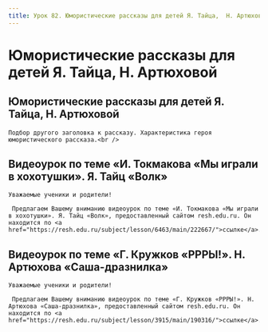 ```yaml
---
title: Урок 82. Юмористические рассказы для детей Я. Тайца,  Н. Артюховой
---
```


# Юмористические рассказы для детей Я. Тайца,  Н. Артюховой

## Юмористические рассказы для детей Я. Тайца, Н. Артюховой

<p>
	Подбор другого заголовка к рассказу. Характеристика героя юмористического рассказа.<br />
</p>

## Видеоурок по теме «И. Токмакова «Мы играли в хохотушки». Я. Тайц «Волк»

<p>
	Уважаемые ученики и родители!  
</p>
<p>
	 Предлагаем Вашему вниманию видеоурок по теме «И. Токмакова «Мы играли в хохотушки». Я. Тайц «Волк», предоставленный сайтом resh.edu.ru. Он находится по <a href="https://resh.edu.ru/subject/lesson/6463/main/222667/">ссылке</a>.
</p>

## Видеоурок по теме «Г. Кружков «РРРЫ!». Н. Артюхова «Саша-дразнилка»

<p>
	Уважаемые ученики и родители!  
</p>
<p>
	 Предлагаем Вашему вниманию видеоурок по теме «Г. Кружков «РРРЫ!». Н. Артюхова «Саша-дразнилка», предоставленный сайтом resh.edu.ru. Он находится по <a href="https://resh.edu.ru/subject/lesson/3915/main/190316/">ссылке</a>.
</p>